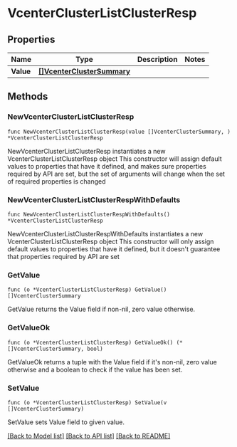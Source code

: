 # VcenterClusterListClusterResp

## Properties

Name | Type | Description | Notes
------------ | ------------- | ------------- | -------------
**Value** | [**[]VcenterClusterSummary**](VcenterClusterSummary.md) |  | 

## Methods

### NewVcenterClusterListClusterResp

`func NewVcenterClusterListClusterResp(value []VcenterClusterSummary, ) *VcenterClusterListClusterResp`

NewVcenterClusterListClusterResp instantiates a new VcenterClusterListClusterResp object
This constructor will assign default values to properties that have it defined,
and makes sure properties required by API are set, but the set of arguments
will change when the set of required properties is changed

### NewVcenterClusterListClusterRespWithDefaults

`func NewVcenterClusterListClusterRespWithDefaults() *VcenterClusterListClusterResp`

NewVcenterClusterListClusterRespWithDefaults instantiates a new VcenterClusterListClusterResp object
This constructor will only assign default values to properties that have it defined,
but it doesn't guarantee that properties required by API are set

### GetValue

`func (o *VcenterClusterListClusterResp) GetValue() []VcenterClusterSummary`

GetValue returns the Value field if non-nil, zero value otherwise.

### GetValueOk

`func (o *VcenterClusterListClusterResp) GetValueOk() (*[]VcenterClusterSummary, bool)`

GetValueOk returns a tuple with the Value field if it's non-nil, zero value otherwise
and a boolean to check if the value has been set.

### SetValue

`func (o *VcenterClusterListClusterResp) SetValue(v []VcenterClusterSummary)`

SetValue sets Value field to given value.



[[Back to Model list]](../README.md#documentation-for-models) [[Back to API list]](../README.md#documentation-for-api-endpoints) [[Back to README]](../README.md)


